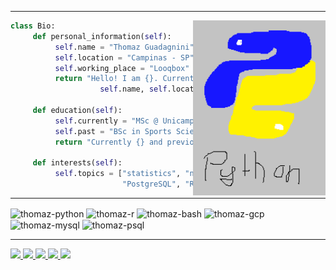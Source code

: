 
---

<img src="https://github.com/ThomazGR/ThomazGR/blob/main/python.png"
     alt="python_hand_made"
     style="margin-top:0px;"
     height="280px"
     align="right" />

```python
class Bio:
     def personal_information(self):
          self.name = "Thomaz Guadagnini"
          self.location = "Campinas - SP"
          self.working_place = "Looqbox"
          return "Hello! I am {}. Currently located in {} and working at {}".format(
                    self.name, self.location, self.working_place)
     
     def education(self):
          self.currently = "MSc @ Unicamp"
          self.past = "BSc in Sports Sciences @ Unicamp"
          return "Currently {} and previously {}".format(self.currently, self.past)
     
     def interests(self):
          self.topics = ["statistics", "nafld", "SQL", "Big Query", "GCP",
                         "PostgreSQL", "R lang", "Python", "bioinformatics"]
```
---
<div style="display: inline_block";>
     <img align="center" alt="thomaz-python" src="https://img.shields.io/badge/Python-14354C?style=for-the-badge&logo=python&logoColor=white">
     <img align="center" alt="thomaz-r" src="https://img.shields.io/badge/R-276DC3?style=for-the-badge&logo=r&logoColor=white">
     <img align="center" alt="thomaz-bash" src="https://img.shields.io/badge/Shell_Script-121011?style=for-the-badge&logo=gnu-bash&logoColor=white">
     <img align="center" alt="thomaz-gcp" src="https://img.shields.io/badge/Google_Cloud-4285F4?style=for-the-badge&logo=google-cloud&logoColor=white">
     <img align="center" alt="thomaz-mysql" src="https://img.shields.io/badge/MySQL-00000F?style=for-the-badge&logo=mysql&logoColor=white">
     <img align="center" alt="thomaz-psql" src="https://img.shields.io/badge/PostgreSQL-316192?style=for-the-badge&logo=postgresql&logoColor=white">
</div>

---

<div>
     <a href="mailto:ramalheira@protonmail.com" target="_blank"> <img src="https://img.shields.io/badge/ProtonMail-8B89CC?style=for-the-badge&logo=protonmail&logoColor=white" target="_blank"> </a>
     <a href="mailto:thomaz@vivaldi.net" target="_blank"> <img src="https://img.shields.io/badge/Gmail-D14836?style=for-the-badge&logo=gmail&logoColor=white" target="_blank"> </a>
     <a href="https://twitter.com/oddie1x" target="_blank"> <img src="https://img.shields.io/badge/Twitter-1DA1F2?style=for-the-badge&logo=twitter&logoColor=white" target="_blank"> </a>
     <a href="https://www.linkedin.com/in/thomazgr/" target="_blank"> <img src="https://img.shields.io/badge/LinkedIn-0077B5?style=for-the-badge&logo=linkedin&logoColor=white" target="_blank"> </a>
     <a href="https://github.com/ThomazGR" target="_blank"> <img src="https://img.shields.io/badge/GitHub-100000?style=for-the-badge&logo=github&logoColor=white" target="_blank"> </a>
</div>
